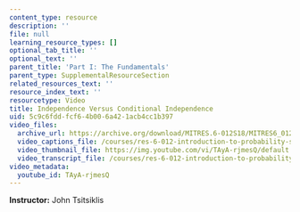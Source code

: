 ```yaml
---
content_type: resource
description: ''
file: null
learning_resource_types: []
optional_tab_title: ''
optional_text: ''
parent_title: 'Part I: The Fundamentals'
parent_type: SupplementalResourceSection
related_resources_text: ''
resource_index_text: ''
resourcetype: Video
title: Independence Versus Conditional Independence
uid: 5c9c6fdd-fcf6-4b00-6a42-1acb4cc1b397
video_files:
  archive_url: https://archive.org/download/MITRES.6-012S18/MITRES6_012S18_L03-06_300k.mp4
  video_captions_file: /courses/res-6-012-introduction-to-probability-spring-2018/38516d4dfdec50baa4c130c4d2f1e9f8_TAyA-rjmesQ.vtt
  video_thumbnail_file: https://img.youtube.com/vi/TAyA-rjmesQ/default.jpg
  video_transcript_file: /courses/res-6-012-introduction-to-probability-spring-2018/2d1f3d2534b507d3868b40fd84d8e50e_TAyA-rjmesQ.pdf
video_metadata:
  youtube_id: TAyA-rjmesQ
---
```


**Instructor:** John Tsitsiklis